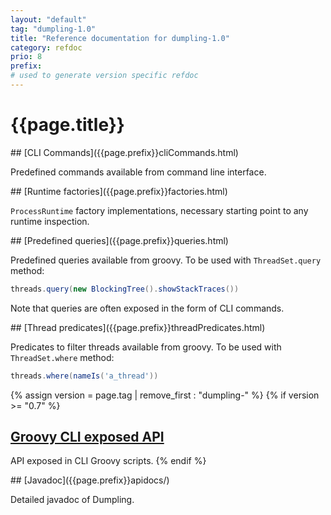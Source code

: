 ```yaml
---
layout: "default"
tag: "dumpling-1.0"
title: "Reference documentation for dumpling-1.0"
category: refdoc
prio: 8
prefix:
# used to generate version specific refdoc
---
```


# {{page.title}}

<a name="cliCommands">
## [CLI Commands]({{page.prefix}}cliCommands.html)

Predefined commands available from command line interface.

<a name="factories">
## [Runtime factories]({{page.prefix}}factories.html)

`ProcessRuntime` factory implementations, necessary starting point to any runtime inspection.

<a name="queries">
## [Predefined queries]({{page.prefix}}queries.html)

Predefined queries available from groovy. To be used with `ThreadSet.query` method:

```groovy
threads.query(new BlockingTree().showStackTraces())
```

Note that queries are often exposed in the form of CLI commands.

<a name="threadPredicates">
## [Thread predicates]({{page.prefix}}threadPredicates.html)

Predicates to filter threads available from groovy. To be used with `ThreadSet.where` method:

```groovy
threads.where(nameIs('a_thread'))
```
{% assign version = page.tag | remove_first : "dumpling-" %}
{% if version >= "0.7" %}
<a name="cliExports">
## [Groovy CLI exposed API]({{page.prefix}}cliExports.html)

API exposed in CLI Groovy scripts.
{% endif %}

<a name="apidocs">
## [Javadoc]({{page.prefix}}apidocs/)

Detailed javadoc of Dumpling.

